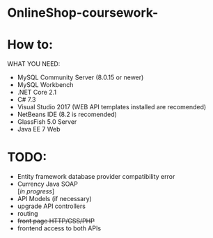 # OnlineShop-coursework-

# How to:
WHAT YOU NEED:<br/>
- MySQL Community Server (8.0.15 or newer)<br/>
- MySQL Workbench<br/>
- .NET Core 2.1<br/>
- C# 7.3<br/>
- Visual Studio 2017 (WEB API templates installed are recomended)<br/>
- NetBeans IDE (8.2 is recomended)<br/>
- GlassFish 5.0 Server
- Java EE 7 Web


# TODO:
- Entity framework database provider compatibility error<br/>
- Currency Java SOAP<br/> [*in progress*]
- API Models (if necessary)<br/>
- upgrade API controllers<br/>
- routing<br/>
- ~~front page HTTP/CSS/PHP~~<br/>
- frontend access to both APIs<br/>
